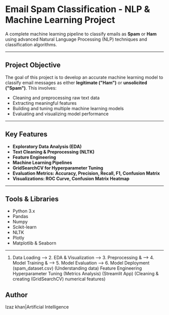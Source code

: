 #  Email Spam Classification - NLP & Machine Learning Project

A complete machine learning pipeline to classify emails as **Spam** or **Ham** using advanced Natural Language Processing (NLP) techniques and classification algorithms.


---

##  Project Objective

The goal of this project is to develop an accurate machine learning model to classify email messages as either **legitimate ("Ham")** or **unsolicited ("Spam")**. This involves:

- Cleaning and preprocessing raw text data
- Extracting meaningful features
- Building and tuning multiple machine learning models
- Evaluating and visualizing model performance

---

##  Key Features

-  **Exploratory Data Analysis (EDA)**
-  **Text Cleaning & Preprocessing (NLTK)**
-  **Feature Engineering**
-  **Machine Learning Pipelines**
-  **GridSearchCV for Hyperparameter Tuning**
-  **Evaluation Metrics: Accuracy, Precision, Recall, F1, Confusion Matrix**
-  **Visualizations: ROC Curve, Confusion Matrix Heatmap**

---

##  Tools & Libraries

- Python 3.x
- Pandas
- Numpy
- Scikit-learn
- NLTK
- Plotly
- Matplotlib & Seaborn

---

1. Data Loading         --> 2. EDA & Visualization  --> 3. Preprocessing &      --> 4. Model Training &     --> 5. Model Evaluation --> 6. Model Deployment
   (spam_dataset.csv)       (Understanding data)      Feature Engineering       Hyperparameter Tuning     (Metrics Analysis)      (Streamlit App)
                                                      (Cleaning & creating      (GridSearchCV)
                                                       numerical features)


## Author
Izaz khan|Artificial Intelligence 


